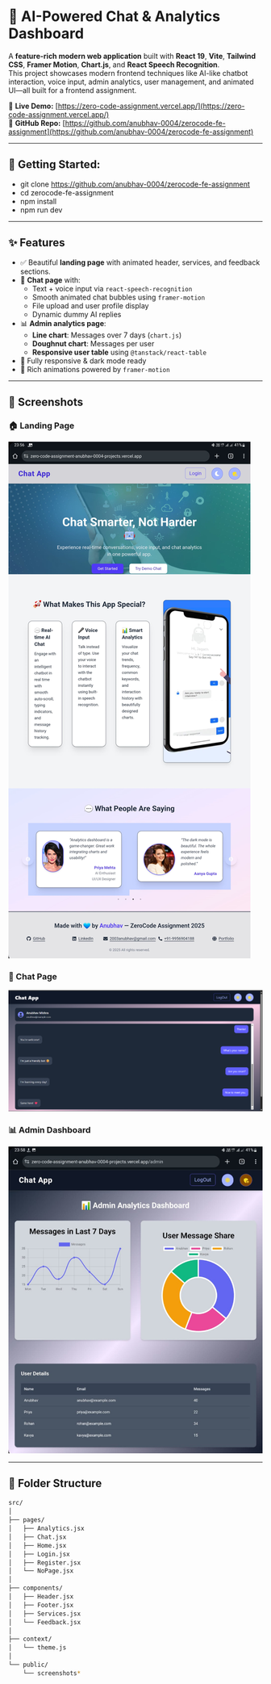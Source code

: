 # 🧠 AI-Powered Chat & Analytics Dashboard

A **feature-rich modern web application** built with **React 19**, **Vite**, **Tailwind CSS**, **Framer Motion**, **Chart.js**, and **React Speech Recognition**.  
This project showcases modern frontend techniques like AI-like chatbot interaction, voice input, admin analytics, user management, and animated UI—all built for a frontend assignment.

🔗 **Live Demo:** [https://zero-code-assignment.vercel.app/](https://zero-code-assignment.vercel.app/)  
📁 **GitHub Repo:** [https://github.com/anubhav-0004/zerocode-fe-assignment](https://github.com/anubhav-0004/zerocode-fe-assignment)

---

## 🚀 Getting Started:

  - git clone https://github.com/anubhav-0004/zerocode-fe-assignment  
  - cd zerocode-fe-assignment  
  - npm install  
  - npm run dev  


---

## ✨ Features

- ✅ Beautiful **landing page** with animated header, services, and feedback sections.
- 💬 **Chat page** with:
  - Text + voice input via `react-speech-recognition`
  - Smooth animated chat bubbles using `framer-motion`
  - File upload and user profile display
  - Dynamic dummy AI replies
- 📊 **Admin analytics page**:
  - **Line chart**: Messages over 7 days (`chart.js`)
  - **Doughnut chart**: Messages per user
  - **Responsive user table** using `@tanstack/react-table`
- 🎨 Fully responsive & dark mode ready
- 🧪 Rich animations powered by `framer-motion`

---

## 🧾 Screenshots

### 🏠 Landing Page
![Landing Page](./public/LandingPage.jpg)

### 💬 Chat Page
![Chat Page](./public/Chat.png)

### 📊 Admin Dashboard
![Analytics Dashboard](./public/Analytics.jpg)

---

## 📂 Folder Structure

```bash
src/
│
├── pages/              
│   ├── Analytics.jsx     
│   ├── Chat.jsx         
│   ├── Home.jsx          
│   ├── Login.jsx        
│   ├── Register.jsx      
│   └── NoPage.jsx        
│
├── components/         
│   ├── Header.jsx        
│   ├── Footer.jsx       
│   ├── Services.jsx      
│   └── Feedback.jsx      
│
├── context/
│   └── theme.js         
│
└── public/             
    └── screenshots*
